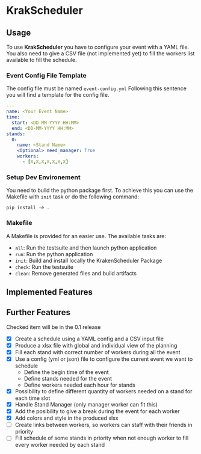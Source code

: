 # KrakScheduler

## Usage
To use **KrakScheduler** you have to configure your event with a YAML file.
You also need to give a CSV file (not implemented yet) to fill the workers list available to fill the schedule.

### Event Config File Template
The config file must be named `event-config.yml`
Following this sentence you will find a template for the config file.
```yaml
---
name: <Your Event Name>
time:
  start: <DD-MM-YYYY HH:MM>
  end: <DD-MM-YYYY HH:MM>
stands:
  0:
    name: <Stand Name>
    <Optional> need_manager: True
    workers:
      - [X,X,X,X,X,X,X]
```


### Setup Dev Environement
You need to build the python package first.
To achieve this you can use the Makefile with `init` task or do the following command:
```
pip install -e .
```

### Makefile
A Makefile is provided for an easier use. The available tasks are:
- `all`: Run the testsuite and then launch python application
- `run`: Run the python application
- `init`: Build and install locally the KrakenScheduler Package
- `check`: Run the testsuite
- `clean`: Remove generated files and build artifacts

## Implemented Features

## Further Features
Checked item will be in the 0.1 release

- [X] Create a schedule using a YAML config and a CSV input file
- [X] Produce a xlsx file with global and individual view of the planning
- [X] Fill each stand with correct number of workers during all the event
- [X] Use a config (yml or json) file to configure the current event we want to schedule
  - Define the begin time of the event
  - Define stands needed for the event
  - Define workers needed each hour for stands
- [X] Possibility to define different quantity of workers needed on a stand for each time slot
- [X] Handle Stand Manager (only manager worker can fit this)
- [X] Add the posibility to give a break during the event for each worker
- [X] Add colors and style in the produced xlsx
- [ ] Create links between workers, so workers can staff with their friends in priority
- [ ] Fill schedule of some stands in priority when not enough worker to fill every worker needed by each stand
